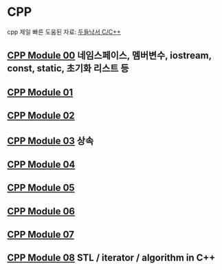 # CPP
cpp 제일 빠른 도움된 자료: [두들낙서 C/C++](https://www.youtube.com/watch?v=nYh7pEX9lAE&list=PLlJhQXcLQBJqywc5dweQ75GBRubzPxhAk&index=54)

## [CPP Module 00](cpp00.md) 네임스페이스, 멤버변수, iostream, const, static, 초기화 리스트 등
## [CPP Module 01](cpp01.md)
## [CPP Module 02](cpp02.md)
## [CPP Module 03](cpp03.md) 상속
## [CPP Module 04](cpp04.md)
## [CPP Module 05](cpp05.md)
## [CPP Module 06](cpp06.md)
## [CPP Module 07](cpp07.md)
## [CPP Module 08](cpp08.md) STL / iterator / algorithm in C++
